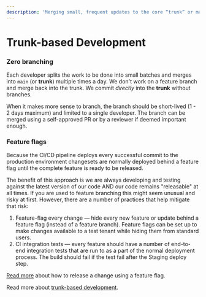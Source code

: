 ```yaml
---
description: 'Merging small, frequent updates to the core “trunk” or main branch.'
---
```


# Trunk-based Development

### Zero branching

Each developer splits the work to be done into small batches and merges into `main` \(or **trunk**\) multiple times a day. We don't work on a feature branch and merge back into the trunk. We commit _directly_ into the **trunk** without branches.

When it makes more sense to branch, the branch should be short-lived  \(1 - 2 days maximum\) and limited to a single developer. The branch can be merged using a self-approved PR or by a reviewer if deemed important enough.

### Feature flags

Because the CI/CD pipeline deploys every successful commit to the production environment changesets are normally deployed behind a feature flag until the complete feature is ready to be released.

The benefit of this approach is we are always developing and testing against the latest version of our code AND our code remains "releasable" at all times. If you are used to feature branching this might seem unusual and risky at first. However, there are a number of practices that help mitigate that risk:

1. Feature-flag every change — hide every new feature or update behind a feature flag \(instead of a feature branch\). Feature flags can be set up to make changes available to a test tenant while hiding them from standard users.
2. CI integration tests — every feature should have a number of end-to-end integration tests that are run to as a part of the normal deployment process. The build should fail if the test fail after the Staging deploy step.

[Read more](feature-flagging) about how to release a change using a feature flag.

Read more about [trunk-based development](https://trunkbaseddevelopment.com). 

